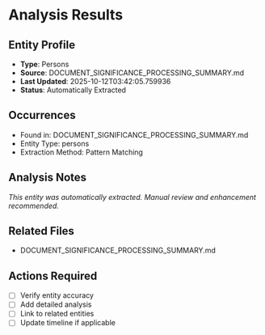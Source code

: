 # Analysis Results

## Entity Profile
- **Type**: Persons
- **Source**: DOCUMENT_SIGNIFICANCE_PROCESSING_SUMMARY.md
- **Last Updated**: 2025-10-12T03:42:05.759936
- **Status**: Automatically Extracted

## Occurrences
- Found in: DOCUMENT_SIGNIFICANCE_PROCESSING_SUMMARY.md
- Entity Type: persons
- Extraction Method: Pattern Matching

## Analysis Notes
*This entity was automatically extracted. Manual review and enhancement recommended.*

## Related Files
- DOCUMENT_SIGNIFICANCE_PROCESSING_SUMMARY.md

## Actions Required
- [ ] Verify entity accuracy
- [ ] Add detailed analysis
- [ ] Link to related entities
- [ ] Update timeline if applicable
